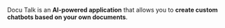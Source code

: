 Docu Talk is an **AI-powered application** that allows you to **create custom chatbots based on your own documents**.